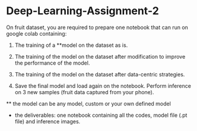 # Deep-Learning-Assignment-2

On fruit dataset, you are required to prepare one notebook that can run on google colab containing:

1) The training of a **model on the dataset as is.

2) The training of the model on the dataset after modification to improve the performance of the model.

3) The training of the model on the dataset after data-centric strategies.

4) Save the final model and load again on the notebook. Perform inference on 3 new samples (fruit data captured from your phone).

** the model can be any model, custom or your own defined model
* the deliverables: one notebook containing all the codes, model file (.pt file) and inference images.
